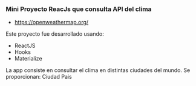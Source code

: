 ### Mini Proyecto ReacJs que consulta API del clima

- https://openweathermap.org/


Este proyecto fue desarrollado usando:
- ReactJS
- Hooks
- Materialize

La app consiste en consultar el clima en distintas ciudades del mundo.
Se proporcionan:
Ciudad
Pais
